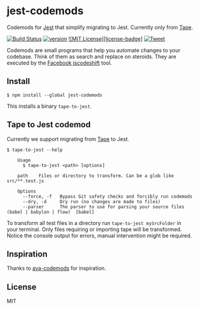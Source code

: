 # jest-codemods

Codemods for [Jest](https://facebook.github.io/jest/) that simplify migrating to Jest. Currently only from [Tape](https://github.com/substack/tape).

[![Build Status][build-badge]][build]
[![version][version-badge]][package]
[![MIT License][license-badge]][LICENSE]
[![Tweet][twitter-badge]][twitter]

Codemods are small programs that help you automate changes to your codebase. Think of them as search and replace on steroids. They are executed by the [Facebook jscodeshift](https://github.com/facebook/jscodeshift) tool.

## Install

```
$ npm install --global jest-codemods
```

This installs a binary `tape-to-jest`.


## Tape to Jest codemod

Currently we support migrating from [Tape](https://github.com/substack/tape) to Jest.

```
$ tape-to-jest --help

	Usage
	  $ tape-to-jest <path> [options]

	path	Files or directory to transform. Can be a glob like src/**.test.js

	Options
	  --force, -f	Bypass Git safety checks and forcibly run codemods
	  --dry, -d		Dry run (no changes are made to files)
	  --parser		The parser to use for parsing your source files (babel | babylon | flow)  [babel]
```

To transform all test files in a directory run `tape-to-jest mySrcFolder` in your terminal. Only files requiring or importing tape will be transformed. Notice the console output for errors, manual intervention might be required.


## Inspiration

Thanks to [ava-codemods](https://github.com/avajs/ava-codemods) for inspiration.


## License

MIT

[build-badge]: https://img.shields.io/travis/skovhus/jest-codemods?style=flat-square
[build]: https://travis-ci.org/skovhus/jest-codemods
[version-badge]: https://img.shields.io/npm/v/jest-codemods.svg?style=flat-square
[package]: https://www.npmjs.com/package/jest-codemods
[license]: https://github.com/skovhus/jest-codemods/blob/master/LICENSE
[twitter]: https://twitter.com/intent/tweet?text=Check%20out%20jest-codemods!%20https://github.com/skovhus/jest-codemods%20%F0%9F%91%8D
[twitter-badge]: https://img.shields.io/twitter/url/https/github.com/skovhus/jest-codemods.svg?style=social
